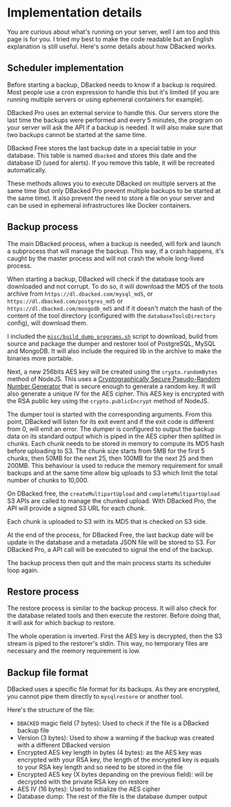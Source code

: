 # Implementation details

You are curious about what's running on your server, well I am too and this page is for you. I tried my best to make the code readable but an English explanation is still useful. Here's some details about how DBacked works.

## Scheduler implementation

Before starting a backup, DBacked needs to know if a backup is required. Most people use a cron expression to handle this but it's limited (if you are running multiple servers or using ephemeral containers for example).

DBacked Pro uses an external service to handle this. Our servers store the last time the backups were performed and every 5 minutes, the program on your server will ask the API if a backup is needed. It will also make sure that two backups cannot be started at the same time.

DBacked Free stores the last backup date in a special table in your database. This table is named `dbacked` and stores this date and the database ID (used for alerts). If you remove this table, it will be recreated automatically.

These methods allows you to execute DBacked on multiple servers at the same time (but only DBacked Pro prevent multiple backups to be started at the same time). It also prevent the need to store a file on your server and can be used in ephemeral infrastructures like Docker containers.

## Backup process

The main DBacked process, when a backup is needed, will fork and launch a subprocess that will manage the backup. This way, if a crash happens, it's caught by the master process and will not crash the whole long-lived process.

When starting a backup, DBacked will check if the database tools are downloaded and not corrupt. To do so, it will download the MD5 of the tools archive from `https://dl.dbacked.com/mysql_md5`, or `https://dl.dbacked.com/postgres_md5` or `https://dl.dbacked.com/mongodb_md5` and if it doesn't match the hash of the content of the tool directory (configured with the `databaseToolsDirectory` config), will download them.

I included the [`misc/build_dump_programs.sh`](https://github.com/dbacked/agent/blob/master/misc/build_dump_programs.sh) script to download, build from source and package the dumper and restorer tool of PostgreSQL, MySQL and MongoDB. It will also include the required lib in the archive to make the binaries more portable.

Next, a new 256bits AES key will be created using the `crypto.randomBytes` method of NodeJS. This uses a [Cryptographically Secure Pseudo-Random Number Generator](https://en.wikipedia.org/wiki/Cryptographically_secure_pseudorandom_number_generator) that is secure enough to generate a random key. It will also generate a unique IV for the AES cipher. This AES key is encrypted with the RSA public key using the `crypto.publicEncrypt` method of NodeJS.

The dumper tool is started with the corresponding arguments. From this point, DBacked will listen for its exit event and if the exit code is different from 0, will emit an error. The dumper is configured to output the backup data on its standard output which is piped in the AES cipher then splitted in chunks. Each chunk needs to be stored in memory to compute its MD5 hash before uploading to S3. The chunk size starts from 5MB for the first 5 chunks, then 50MB for the next 25, then 100MB for the next 25 and then 200MB. This behaviour is used to reduce the memory requirement for small backups and at the same time allow big uploads to S3 which limit the total number of chunks to 10,000.

On DBacked free, the `createMultipartUpload` and `completeMultipartUpload` S3 APIs are called to manage the chunked upload. With DBacked Pro, the API will provide a signed S3 URL for each chunk.

Each chunk is uploaded to S3 with its MD5 that is checked on S3 side.

At the end of the process, for DBacked Free, the last backup date will be update in the database and a metadata JSON file will be stored to S3. For DBacked Pro, a API call will be executed to signal the end of the backup.

The backup process then quit and the main process starts its scheduler loop again.

## Restore process

The restore process is similar to the backup process. It will also check for the database related tools and then execute the restorer. Before doing that, it will ask for which backup to restore.

The whole operation is inverted. First the AES key is decrypted, then the S3 stream is piped to the restorer's stdin. This way, no temporary files are necessary and the memory requirement is low.

## Backup file format

DBacked uses a specific file format for its backups. As they are encrypted, you cannot pipe them directly to `mysqlrestore` or another tool.

Here's the structure of the file:
- `DBACKED` magic field (7 bytes): Used to check if the file is a DBacked backup file
- Version (3 bytes): Used to show a warning if the backup was created with a different DBacked version
- Encrypted AES key length in bytes (4 bytes): as the AES key was encrypted with your RSA key, the length of the encrypted key is equals to your RSA key length and so need to be stored in the file
- Encrypted AES key (X bytes depanding on the previous field): will be decrypted with the private RSA key on restore
- AES IV (16 bytes): Used to initialize the AES cipher
- Database dump: The rest of the file is the database dumper output

